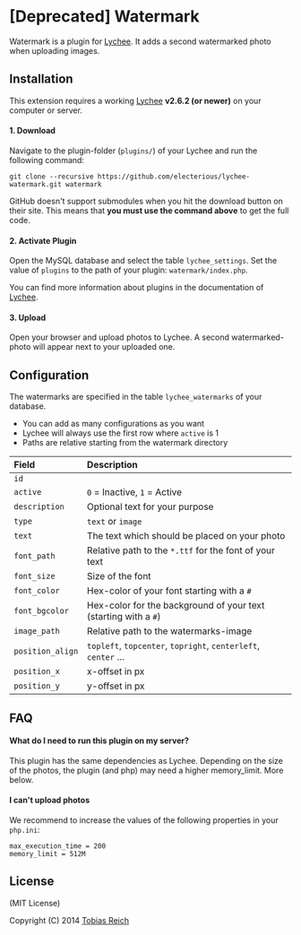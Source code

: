 # [Deprecated] Watermark

Watermark is a plugin for [Lychee](https://github.com/electerious/Lychee). It adds a second watermarked photo when uploading images.

## Installation

This extension requires a working [Lychee](https://github.com/electerious/Lychee) **v2.6.2 (or newer)** on your computer or server.

#### 1. Download

Navigate to the plugin-folder (`plugins/`) of your Lychee and run the following command:

	git clone --recursive https://github.com/electerious/lychee-watermark.git watermark
	
GitHub doesn't support submodules when you hit the download button on their site. This means that **you must use the command above** to get the full code.

#### 2. Activate Plugin
	
Open the MySQL database and select the table `lychee_settings`. Set the value of `plugins` to the path of your plugin: `watermark/index.php`.

You can find more information about plugins in the documentation of [Lychee](https://github.com/electerious/Lychee).

#### 3. Upload

Open your browser and upload photos to Lychee. A second watermarked-photo will appear next to your uploaded one.

## Configuration

The watermarks are specified in the table `lychee_watermarks` of your database.

- You can add as many configurations as you want
- Lychee will always use the first row where `active` is 1
- Paths are relative starting from the watermark directory

| Field | Description |
|:-----------|:------------|
| `id` |  |
| `active` | `0` = Inactive, `1` = Active |
| `description` | Optional text for your purpose |
| `type` | `text` or `image` |
| `text` | The text which should be placed on your photo |
| `font_path` | Relative path to the `*.ttf` for the font of your text |
| `font_size` | Size of the font |
| `font_color` | Hex-color of your font starting with a `#` |
| `font_bgcolor` | Hex-color for the background of your text (starting with a `#`) |
| `image_path` | Relative path to the watermarks-image |
| `position_align` | `topleft`, `topcenter`, `topright`, `centerleft`, `center` … |
| `position_x` | x-offset in px |
| `position_y` | y-offset in px |

## FAQ

#### What do I need to run this plugin on my server?
This plugin has the same dependencies as Lychee. Depending on the size of the photos, the plugin (and php) may need a higher memory_limit. More below.

#### I can't upload photos
We recommend to increase the values of the following properties in your `php.ini`:

	max_execution_time = 200
	memory_limit = 512M

## License

(MIT License)

Copyright (C) 2014 [Tobias Reich](http://electerious.com)
